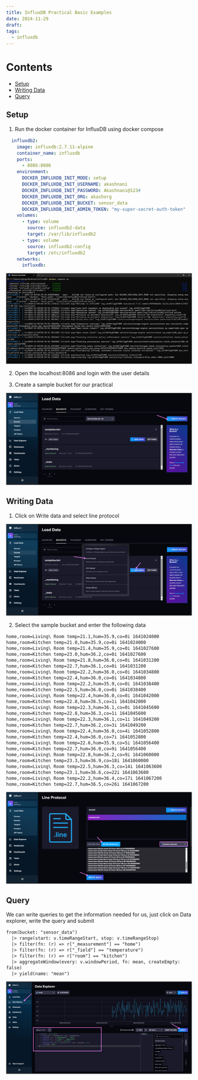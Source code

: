 ```yaml
---
title: InfluxDB Practical Basic Examples
date: 2024-11-29
draft: 
tags:
  - influxdb
---
```

# Contents

- [Setup](#setup)
- [Writing Data](#writing-data)
- [Query](#query)

## Setup

1. Run the docker container for InfluxDB using docker compose

```yml
  influxdb2:
    image: influxdb:2.7.11-alpine
    container_name: influxdb
    ports:
      - 8086:8086
    environment:
      DOCKER_INFLUXDB_INIT_MODE: setup
      DOCKER_INFLUXDB_INIT_USERNAME: akashnani
      DOCKER_INFLUXDB_INIT_PASSWORD: Akashnani@123#
      DOCKER_INFLUXDB_INIT_ORG: akashorg
      DOCKER_INFLUXDB_INIT_BUCKET: sensor_data
      DOCKER_INFLUXDB_INIT_ADMIN_TOKEN: "my-super-secret-auth-token"
    volumes:
      - type: volume
        source: influxdb2-data
        target: /var/lib/influxdb2
      - type: volume
        source: influxdb2-config
        target: /etc/influxdb2
    networks:
      influxdb:
```

![InfluxDB docker compose up command](images/InfluxDB%20docker%20compose%20up%20command.png)

2. Open the localhost:8086 and login with the user details

3. Create a sample bucket for our practical

![Create Bucket](images/Create%20Bucket.png)

## Writing Data

1. Click on Write data and select line protocol

![Write Data options](images/Write%20Data%20options.png)

2. Select the sample bucket and enter the following data

```line-protocol
home,room=Living\ Room temp=21.1,hum=35.9,co=0i 1641024000
home,room=Kitchen temp=21.0,hum=35.9,co=0i 1641024000
home,room=Living\ Room temp=21.4,hum=35.9,co=0i 1641027600
home,room=Kitchen temp=23.0,hum=36.2,co=0i 1641027600
home,room=Living\ Room temp=21.8,hum=36.0,co=0i 1641031200
home,room=Kitchen temp=22.7,hum=36.1,co=0i 1641031200
home,room=Living\ Room temp=22.2,hum=36.0,co=0i 1641034800
home,room=Kitchen temp=22.4,hum=36.0,co=0i 1641034800
home,room=Living\ Room temp=22.2,hum=35.9,co=0i 1641038400
home,room=Kitchen temp=22.5,hum=36.0,co=0i 1641038400
home,room=Living\ Room temp=22.4,hum=36.0,co=0i 1641042000
home,room=Kitchen temp=22.8,hum=36.5,co=1i 1641042000
home,room=Living\ Room temp=22.3,hum=36.1,co=0i 1641045600
home,room=Kitchen temp=22.8,hum=36.3,co=1i 1641045600
home,room=Living\ Room temp=22.3,hum=36.1,co=1i 1641049200
home,room=Kitchen temp=22.7,hum=36.2,co=3i 1641049200
home,room=Living\ Room temp=22.4,hum=36.0,co=4i 1641052800
home,room=Kitchen temp=22.4,hum=36.0,co=7i 1641052800
home,room=Living\ Room temp=22.6,hum=35.9,co=5i 1641056400
home,room=Kitchen temp=22.7,hum=36.0,co=9i 1641056400
home,room=Living\ Room temp=22.8,hum=36.2,co=9i 1641060000
home,room=Kitchen temp=23.3,hum=36.9,co=18i 1641060000
home,room=Living\ Room temp=22.5,hum=36.3,co=14i 1641063600
home,room=Kitchen temp=23.1,hum=36.6,co=22i 1641063600
home,room=Living\ Room temp=22.2,hum=36.4,co=17i 1641067200
home,room=Kitchen temp=22.7,hum=36.5,co=26i 1641067200
```

![Write Data](images/Write%20Data.png)

## Query

We can write queries to get the information needed for us, just click on Data explorer, write the query and submit

```flux
from(bucket: "sensor_data")
  |> range(start: v.timeRangeStart, stop: v.timeRangeStop)
  |> filter(fn: (r) => r["_measurement"] == "home")
  |> filter(fn: (r) => r["_field"] == "temperature")
  |> filter(fn: (r) => r["room"] == "kitchen")
  |> aggregateWindow(every: v.windowPeriod, fn: mean, createEmpty: false)
  |> yield(name: "mean")
```

![Query Output](images/Query%20Output.png)